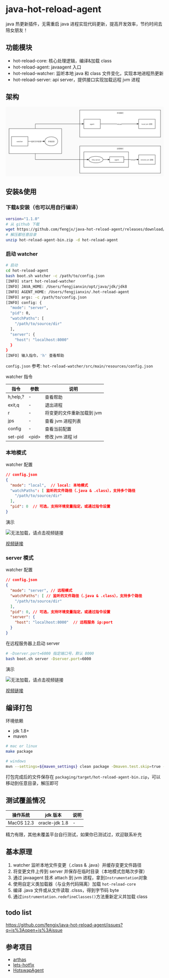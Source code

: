 # java-hot-reload-agent

java 热更新插件，无需重启 java 进程实现代码更新，提高开发效率，节约时间去陪女朋友！

## 功能模块

- hot-reload-core: 核心处理逻辑，编译&加载 class
- hot-reload-agent: javaagent 入口
- hot-reload-watcher: 监听本地 java 和 class 文件变化，实现本地进程热更新
- hot-reload-server: api server，提供接口实现加载远程 jvm 进程

## 架构

![](doc/java-hot-reload-agent.jpg)

## 安装&使用

### 下载&安装（也可以用自行编译）

```bash
version="1.1.0"
# 从 github 下载
wget https://github.com/fengjx/java-hot-reload-agent/releases/download/hot-reload-agent-all-${version}/hot-reload-agent-bin.zip
# 解压都任意目录
unzip hot-reload-agent-bin.zip -d hot-reload-agent
```

### 启动 watcher

```bash
# 启动
cd hot-reload-agent
bash boot.sh watcher -c /path/to/config.json
[INFO] start hot-reload-watcher
[INFO] JAVA_HOME: /Users/fengjianxin/opt/java/jdk/jdk8
[INFO] AGENT_HOME: /Users/fengjianxin/.hot-reload-agent
[INFO] args: -c /path/to/config.json
[INFO] config: {
  "mode": "server",
  "pid": 0,
  "watchPaths": [
    "/path/to/source/dir"
  ],
  "server": {
    "host": "localhost:8000"
  }
}
[INFO] 输入指令，'h' 查看帮助
```

`config.json` 参考: `hot-reload-watcher/src/main/resources/config.json`

watcher 指令

| 指令       | 参数      | 说明              |
|----------|---------|-----------------|
| h,help,? | -       | 查看帮助            |
| exit,q   | -       | 退出进程            |
| r        | -       | 将变更的文件重新加载到 jvm |
| jps      | -       | 查看 jvm 进程列表     |
| config         | -       | 查看当前配置          |
| set-pid         | \<pid\> | 修改 jvm 进程 id    |

### 本地模式

watcher 配置

```json
// config.json
{
  "mode": "local",  // local: 本地模式
  "watchPaths": [ 监听的文件路径（.java & .class），支持多个路径
    "/path/to/source/dir"
  ],
  "pid": 0  // 可选，支持环境变量指定，或通过指令设置
}
```

演示

![无法加载，请点击视频链接](http://cdn.fengjx.com/java-hot-reload-agent/1.1.0/java-hot-reload-agent-1.1.0-local.gif)

[视频链接](http://cdn.fengjx.com/java-hot-reload-agent/1.1.0/java-hot-reload-agent-1.1.0-local.mp4)

### server 模式

watcher 配置

```json
// config.json
{
  "mode": "server", // 远程模式
  "watchPaths": [ // 监听的文件路径（.java & .class），支持多个路径
    "/path/to/source/dir"
  ],
  "pid": 0, // 可选，支持环境变量指定，或通过指令设置
  "server": {
    "host": "localhost:8000"  // 远程服务 ip:port
  }
}
```

在远程服务器上启动 server

```bash
# -Dserver.port=6000 指定端口号，默认 8000
bash boot.sh server -Dserver.port=6000
```

演示

![无法加载，请点击视频链接](http://cdn.fengjx.com/java-hot-reload-agent/1.1.0/java-hot-reload-agent-1.1.0-server.gif)

[视频链接](http://cdn.fengjx.com/java-hot-reload-agent/1.1.0/java-hot-reload-agent-1.1.0-server.mp4)

## 编译打包

环境依赖

- jdk 1.8+
- maven

```bash
# mac or linux
make package
```

```bash
# windows
mvn --settings=${maven_settings} clean package -Dmaven.test.skip=true -P full
```

打包完成后的文件保存在 `packaging/target/hot-reload-agent-bin.zip`，可以移动到任意目录，解压即可

## 测试覆盖情况

| 操作系统       | jdk 版本         | 说明 |
|------------|----------------|------|
| MacOS 12.3 | oracle-jdk 1.8 | - |

精力有限，其他未覆盖平台自行测试，如果你已测试过，欢迎联系补充

## 基本原理

1. watcher 监听本地文件变更（.class & .java）并缓存变更文件路径
2. 将变更文件上传到 server 并保存在临时目录（本地模式忽略次步骤）
3. 通过 javaagent 技术 attach 到 jvm 进程，拿到`Instrumentation`对象
4. 使用自定义类加载器（与业务代码隔离）加载 `hot-reload-core` 
5. 编译 .java 文件或从文件读取 .clsss，得到字节码 byte
6. 通过`instrumentation.redefineClasses()`方法重新定义并加载 class

## todo list

<https://github.com/fengjx/java-hot-reload-agent/issues?q=is%3Aopen+is%3Aissue>

## 参考项目

- [arthas](https://github.com/alibaba/arthas)
- [lets-hotfix](https://github.com/liuzhengyang/lets-hotfix)
- [HotswapAgent](https://github.com/HotswapProjects/HotswapAgent)

